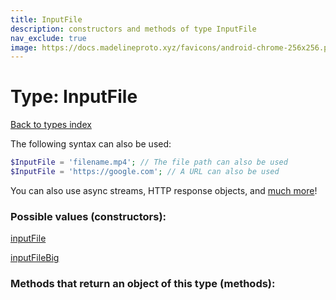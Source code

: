 ```yaml
---
title: InputFile
description: constructors and methods of type InputFile
nav_exclude: true
image: https://docs.madelineproto.xyz/favicons/android-chrome-256x256.png
---
```

# Type: InputFile
[Back to types index](index.html)

The following syntax can also be used:

```php
$InputFile = 'filename.mp4'; // The file path can also be used
$InputFile = 'https://google.com'; // A URL can also be used
```

You can also use async streams, HTTP response objects, and [much more](https://docs.madelineproto.xyz/docs/FILES.html#downloading-files)!


### Possible values (constructors):

[inputFile](/API_docs/constructors/inputFile.html)  

[inputFileBig](/API_docs/constructors/inputFileBig.html)  



### Methods that return an object of this type (methods):




